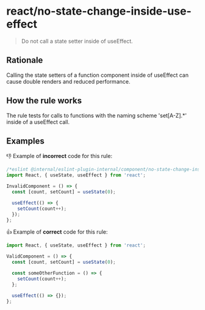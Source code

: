 # react/no-state-change-inside-use-effect

> Do not call a state setter inside of useEffect.

## Rationale

Calling the state setters of a function component inside of useEffect can cause double renders and reduced performance.

## How the rule works

The rule tests for calls to functions with the naming scheme 'set\[A-Z\].\*' inside of a useEffect call.

## Examples

👎 Example of **incorrect** code for this rule:

```js
/*eslint @internal/eslint-plugin-internal/component/no-state-change-inside-use-effect: "error" */
import React, { useState, useEffect } from 'react';

InvalidComponent = () => {
  const [count, setCount] = useState(0);

  useEffect(() => {
    setCount(count++);
  });
};
```

👍 Example of **correct** code for this rule:

```js
import React, { useState, useEffect } from 'react';

ValidComponent = () => {
  const [count, setCount] = useState(0);

  const someOtherFunction = () => {
    setCount(count++);
  };

  useEffect(() => {});
};
```
